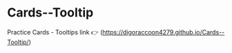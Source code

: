 # Cards--Tooltip
Practice Cards - Tooltips
link 👉 (https://digoraccoon4279.github.io/Cards--Tooltip/)
